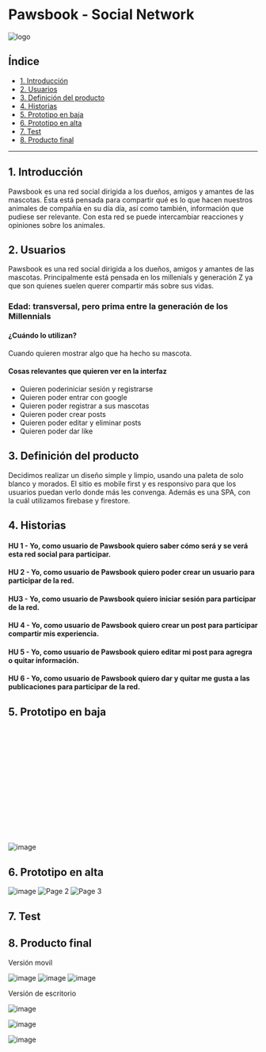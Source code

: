 # Pawsbook - Social Network


![logo](https://user-images.githubusercontent.com/122575839/231538304-44b344b2-96af-4297-bf72-7f4707690cdc.png)

## Índice

* [1. Introducción](#1-Introducción)
* [2. Usuarios](#2-Usuarios)
* [3. Definición del producto](#3-Definición-del-producto)
* [4. Historias](#4-Historias)
* [5. Prototipo en baja](#5-Prototipo-en-baja)
* [6. Prototipo en alta](#6-Prototipo-en-alta)
* [7. Test](#7-Test)
* [8. Producto final](#8-Producto-final)

***

## 1. Introducción

Pawsbook es una red social dirigida a los dueños, amigos y amantes de las mascotas. Ésta está pensada para compartir qué es lo que hacen nuestros animales de compañía en su día día, así como también, información que pudiese ser relevante. Con esta red se puede intercambiar reacciones y opiniones sobre los animales.


## 2. Usuarios

Pawsbook es una red social dirigida a los dueños, amigos y amantes de las mascotas. Principalmente está pensada en los millenials y generación Z ya que son quienes suelen querer compartir más sobre sus vidas.

### Edad: transversal, pero prima entre la generación de los Millennials

#### ¿Cuándo lo utilizan?

Cuando quieren mostrar algo que ha hecho su mascota.

#### Cosas relevantes que quieren ver en la interfaz

* Quieren poderiniciar sesión y registrarse
* Quieren poder entrar con google
* Quieren poder registrar a sus mascotas
* Quieren poder crear posts
* Quieren poder editar y eliminar posts
* Quieren poder dar like

## 3. Definición del producto

Decidimos realizar un diseño simple y limpio, usando una paleta de solo blanco y morados. El sitio es mobile first y es responsivo para que los usuarios puedan verlo donde más les convenga. Además es una SPA, con la cuál utilizamos firebase y firestore.

## 4. Historias

#### HU 1 - Yo, como usuario de Pawsbook quiero saber cómo será y se verá esta red social para participar.

#### HU 2 - Yo, como usuario de Pawsbook quiero poder crear un usuario para participar de la red.

#### HU3 - Yo, como usuario de Pawsbook quiero iniciar sesión para participar de la red.

#### HU 4 - Yo, como usuario de Pawsbook quiero crear un post para participar compartir mis experiencia.

#### HU 5 - Yo, como usuario de Pawsbook quiero editar mi post para agregra o quitar información.

#### HU 6 - Yo, como usuario de Pawsbook quiero dar y quitar me gusta a las publicaciones para participar de la red.

## 5. Prototipo en baja

<?xml version="1.0" encoding="UTF-8"?>
<svg xmlns="http://www.w3.org/2000/svg" viewBox="0 0 998.05 463.79"/>![image](https://user-images.githubusercontent.com/122575839/231551837-3f3fc94b-351b-483a-80f2-68a1b5a33ab8.png)



## 6. Prototipo en alta

![image](https://user-images.githubusercontent.com/122575839/231526542-0aae06ea-9b6d-4b51-9b1d-7e7ead90dcb9.png)
![Page 2](https://user-images.githubusercontent.com/122575839/231552277-c603935d-13ff-4a67-a613-8f669be76398.png)
![Page 3](https://user-images.githubusercontent.com/122575839/231552298-268e6aa6-e98d-4549-bcd3-267dab45b114.png)


## 7. Test

## 8. Producto final

Versión movil

![image](https://user-images.githubusercontent.com/122575839/231556959-1403edbf-2763-4790-b57d-1e8d452c8b3f.png)
![image](https://user-images.githubusercontent.com/122575839/231556842-74ff562a-70f5-4fed-a3eb-b824b516d102.png)
![image](https://user-images.githubusercontent.com/122575839/231557114-cd371706-1ae0-4f12-b345-3bcb4bdb7b7f.png)



Versión de escritorio

![image](https://user-images.githubusercontent.com/122575839/231556709-8bff75b6-19bf-4f85-9bbf-114c6207de77.png)

![image](https://user-images.githubusercontent.com/122575839/231556493-7e93c5ae-d9b1-476d-8907-ce981f5a4d8e.png)

![image](https://user-images.githubusercontent.com/122575839/231556601-ea286cec-0a2e-439b-8e71-00e146fb27de.png)
